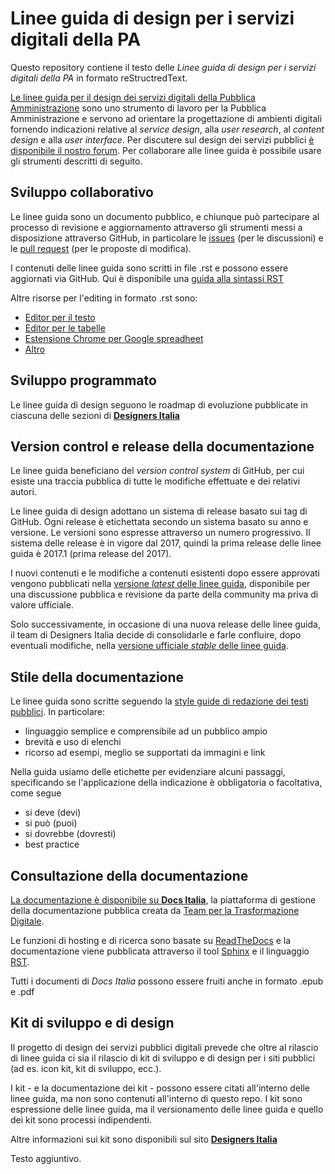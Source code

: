 # Linee guida di design per i servizi digitali della PA
Questo repository contiene il testo delle *Linee guida di design per i servizi digitali della PA* in formato reStructredText.

[Le linee guida per il design dei servizi digitali della Pubblica Amministrazione](http://design-italia.readthedocs.io/it/stable/index.html) sono uno strumento di lavoro per la Pubblica Amministrazione e servono ad orientare la progettazione di ambienti digitali fornendo indicazioni relative al *service design*, alla *user research*, al *content design* e alla *user interface*. Per discutere sul design dei servizi pubblici [è disponibile il nostro forum](https://forum.italia.it/c/design). Per collaborare alle linee guida è possibile usare gli strumenti descritti di seguito.

## Sviluppo collaborativo
Le linee guida sono un documento pubblico, e chiunque può partecipare al processo di revisione e aggiornamento attraverso gli strumenti messi a disposizione attraverso GitHub, in particolare le [issues](https://guides.github.com/features/issues/) (per le discussioni) e le [pull request](https://help.github.com/articles/about-pull-requests/) (per le proposte di modifica).

I contenuti delle linee guida sono scritti in file .rst e possono essere aggiornati via GitHub. Qui è disponibile una [guida alla sintassi RST](http://docutils.sourceforge.net/docs/user/rst/quickref.html)

Altre risorse per l'editing in formato .rst sono:
- [Editor per il testo](http://rst.ninjs.org/)
- [Editor per le tabelle](http://truben.no/table/)
- [Estensione Chrome per Google spreadheet](https://chrome.google.com/webstore/detail/markdowntablemaker/cofkbgfmijanlcdooemafafokhhaeold)
- [Altro](http://docutils.sourceforge.net/docs/user/links.html#editors)

## Sviluppo programmato
Le linee guida di design seguono le roadmap di evoluzione pubblicate in ciascuna delle sezioni di [**Designers Italia**](https://designers.italia.it)

## Version control e release della documentazione
Le linee guida beneficiano del *version control system* di GitHub, per cui esiste una traccia pubblica di tutte le modifiche effettuate e dei relativi autori.

Le linee guida di design adottano un sistema di release basato sui tag di GitHub. Ogni release è etichettata secondo un sistema basato su anno e versione. Le versioni sono espresse attraverso un numero progressivo. Il sistema delle release è in vigore dal 2017, quindi la prima release delle linee guida è 2017.1 (prima release del 2017).

I nuovi contenuti e le modifiche a contenuti esistenti dopo essere approvati vengono pubblicati nella [versione *latest* delle linee guida](http://design-italia.readthedocs.io/it/latest/), disponibile per una discussione pubblica e revisione da parte della community ma priva di valore ufficiale.

Solo successivamente, in occasione di una nuova release delle linee guida, il team di Designers Italia decide di consolidarle e farle confluire, dopo eventuali modifiche, nella [versione ufficiale *stable* delle linee guida](https://design-italia.readthedocs.io/it/stable/index.html).


## Stile della documentazione
Le linee guida sono scritte seguendo la [style guide di redazione dei testi pubblici](http://design-italia.readthedocs.io/it/stable/doc/content-design/linguaggio.html). In particolare:
- linguaggio semplice e comprensibile ad un pubblico ampio
- brevità e uso di elenchi
- ricorso ad esempi, meglio se supportati da immagini e link

Nella guida usiamo delle etichette per evidenziare alcuni passaggi, specificando se l'applicazione della indicazione è obbligatoria o facoltativa, come segue
- si deve (devi)
- si può (puoi)
- si dovrebbe (dovresti)
- best practice

## Consultazione della documentazione
[La documentazione è disponibile su **Docs Italia**](http://design-italia.readthedocs.io/it/stable/index.html), la piattaforma di gestione della documentazione pubblica creata da [Team per la Trasformazione Digitale](https://teamdigitale.governo.it/).

Le funzioni di hosting e di ricerca sono basate su [ReadTheDocs](https://readthedocs.org/) e la documentazione viene pubblicata attraverso il tool [Sphinx](http://www.sphinx-doc.org/en/stable/) e il linguaggio [RST](http://docutils.sourceforge.net/rst.html).

Tutti i documenti di *Docs Italia* possono essere fruiti anche in formato .epub e .pdf

## Kit di sviluppo e di design
Il progetto di design dei servizi pubblici digitali prevede che oltre al rilascio di linee guida ci sia il rilascio di kit di sviluppo e di design per i siti pubblici (ad es. icon kit, kit di sviluppo, ecc.).

I kit - e la documentazione dei kit - possono essere citati all'interno delle linee guida, ma non sono contenuti all'interno di questo repo. I kit sono espressione delle linee guida, ma il versionamento delle linee guida e quello dei kit sono processi indipendenti.

Altre informazioni sui kit sono disponibili sul sito [**Designers Italia**](https://designers.italia.it)

Testo aggiuntivo.
